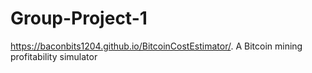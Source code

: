 # Group-Project-1
https://baconbits1204.github.io/BitcoinCostEstimator/. A Bitcoin mining profitability simulator
